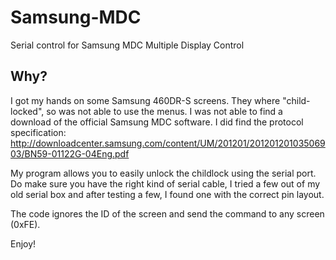 # Samsung-MDC
Serial control for Samsung MDC Multiple Display Control

## Why?
I got my hands on some Samsung 460DR-S screens. They where "child-locked", so was not able to use the menus. I was not able to find a download of the official Samsung MDC software. I did find the protocol specification: http://downloadcenter.samsung.com/content/UM/201201/20120120103506903/BN59-01122G-04Eng.pdf

My program allows you to easily unlock the childlock using the serial port. Do make sure you have the right kind of serial cable, I tried a few out of my old serial box and after testing a few, I found one with the correct pin layout.

The code ignores the ID of the screen and send the command to any screen (0xFE). 

Enjoy!
